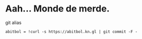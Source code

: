 # Aah... Monde de merde.

git alias

```
abitbol = !curl -s https://abitbol.kn.gl | git commit -F -
```
